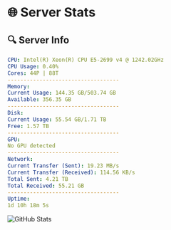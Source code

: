 # 🌐 Server Stats
## 🔍 Server Info
```yaml
CPU: Intel(R) Xeon(R) CPU E5-2699 v4 @ 1242.02GHz
CPU Usage: 0.40%
Cores: 44P | 88T
-----------------------------------
Memory:
Current Usage: 144.35 GB/503.74 GB
Available: 356.35 GB
-----------------------------------
Disk:
Current Usage: 55.54 GB/1.71 TB
Free: 1.57 TB
-----------------------------------
GPU:
No GPU detected
-----------------------------------
Network:
Current Transfer (Sent): 19.23 MB/s
Current Transfer (Received): 114.56 KB/s
Total Sent: 4.21 TB
Total Received: 55.21 GB
-----------------------------------
Uptime:
1d 10h 18m 5s
```
![GitHub Stats](https://img.shields.io/badge/Updated-2025-03-09_07:40:54-blue)